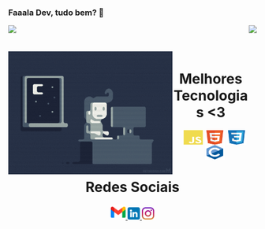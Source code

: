 ### Faaala Dev, tudo bem? 👋

<div>
  <img height="180em" src="https://github-readme-stats.vercel.app/api?username=Lucas-Dias-Soares&count_private=true&show_icons=true&theme=dracula"/>
  <img height="180em" align="right" src="https://github-readme-stats.vercel.app/api/top-langs/?username=Lucas-Dias-Soares&count_private=true&layout=compact&langs_count=16&theme=dracula"/>
</div>
<br/>

<div  align="center"> 
  <div style="display: inline_block"><br>
    <img align="left" height="250" alt="coding-time" src="code.gif">
    <h1 align="center">Melhores Tecnologias <3</h1>
    <img align="center" height="30" width="40" alt="js-icon"  src="https://raw.githubusercontent.com/devicons/devicon/master/icons/javascript/javascript-plain.svg">
    <img align="center" height="30" width="40" alt="html-icon" src="https://raw.githubusercontent.com/devicons/devicon/master/icons/html5/html5-original.svg">
    <img align="center" height="30" width="40" alt="css-icon" src="https://raw.githubusercontent.com/devicons/devicon/master/icons/css3/css3-original.svg">
    <img align="center" height="30" width="40" alt="c-icon" src="https://raw.githubusercontent.com/devicons/devicon/master/icons/c/c-original.svg">
   </div>
    
  
  <h1 align="center">Redes Sociais</h1>
    <a href = "mailto: dias8489@gmail.com">
      <img width="30" src="gmail.png">
    </a>
    <a href = "https://www.linkedin.com/in/lucas-dias-soares-8b44a0228/">
      <img width="25" src="linkedin.png">
    <a href = "https://www.instagram.com/lucas_dias8489/">
      <img width="25" src="instagram.png">
    </a>
</div>
